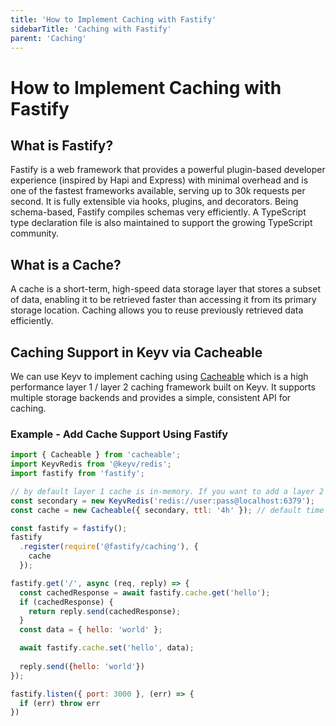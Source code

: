 ```yaml
---
title: 'How to Implement Caching with Fastify'
sidebarTitle: 'Caching with Fastify'
parent: 'Caching'
---
```


# How to Implement Caching with Fastify

## What is Fastify?
Fastify is a web framework that provides a powerful plugin-based developer experience (inspired by Hapi and Express) with minimal overhead and is one of the fastest frameworks available, serving up to 30k requests per second. It is fully extensible via hooks, plugins, and decorators. Being schema-based, Fastify compiles schemas very efficiently. A TypeScript type declaration file is also maintained to support the growing TypeScript community.

## What is a Cache?
A cache is a short-term, high-speed data storage layer that stores a subset of data, enabling it to be retrieved faster than accessing it from its primary storage location. Caching allows you to reuse previously retrieved data efficiently.

## Caching Support in Keyv via Cacheable

We can use Keyv to implement caching using [Cacheable](https://npmjs.org/package/cacheable) which is a high performance layer 1 / layer 2 caching framework built on Keyv. It supports multiple storage backends and provides a simple, consistent API for caching.

### Example - Add Cache Support Using Fastify

```js
import { Cacheable } from 'cacheable';
import KeyvRedis from '@keyv/redis';
import fastify from 'fastify';

// by default layer 1 cache is in-memory. If you want to add a layer 2 cache, you can use KeyvRedis
const secondary = new KeyvRedis('redis://user:pass@localhost:6379');
const cache = new Cacheable({ secondary, ttl: '4h' }); // default time to live set to 4 hours

const fastify = fastify();
fastify
  .register(require('@fastify/caching'), {
    cache
  });

fastify.get('/', async (req, reply) => {
  const cachedResponse = await fastify.cache.get('hello');
  if (cachedResponse) {
    return reply.send(cachedResponse);
  }
  const data = { hello: 'world' };

  await fastify.cache.set('hello', data);
  
  reply.send({hello: 'world'})
});

fastify.listen({ port: 3000 }, (err) => {
  if (err) throw err
})

```